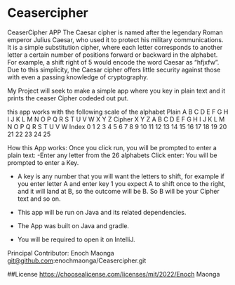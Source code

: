 # Ceasercipher
CeaserCipher APP
The Caesar cipher is named after the legendary Roman emperor Julius Caesar, who used it to protect his military communications. It is a simple substitution cipher, where each letter corresponds to another letter a certain number of positions forward or backward in the alphabet. For example, a shift right of 5 would encode the word Caesar as “hfjxfw”. Due to this simplicity, the Caesar cipher offers little security against those with even a passing knowledge of cryptography.

My Project will seek to make a simple app where you key in plain text and it prints the ceaser Cipher codeded out put.

this app works with the following scale of the alphabet 
Plain A B C D E F G H I J K L M N O P Q R S T U V W X Y Z 
Cipher X Y Z A B C D E F G H I J K L M N O P Q R S T U V W 
Index 0 1 2 3 4 5 6 7 8 9 10 11 12 13 14 15 16 17 18 19 20 
21 22 23 24 25

How this App works:
Once you click run, you will be prompted to enter a plain text:
-Enter any letter from the 26 alphabets
Click enter:
You will be prompted to enter a Key.
- A key is any number that you will want the letters to shift, for example if you enter letter A and enter key 1
you expect A to shift once to the right, and it will land at B, so the outcome will be B. So B will be your Cipher text and so on.

- This app will be run on Java and its related dependencies.
- The App was built on Java and gradle.
- You will be required to open it on IntelliJ.

Principal Contributor: Enoch Maonga git@github.com:enochmaonga/Ceasercipher.git

##License https://choosealicense.com/licenses/mit/2022/Enoch Maonga
